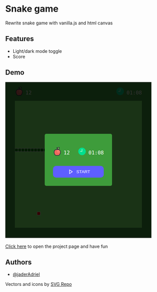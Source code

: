
# Snake game

Rewrite snake game with vanilla.js and html canvas

## Features

- Light/dark mode toggle
- Score

## Demo

![Logo](https://github.com/jaderAdriel/snake-game/blob/main/assets/game-preview.png?raw=true)

[Click here](https://jaderadriel.github.io/snake-game/) to open the project page and have fun


## Authors

- [@jaderAdriel](https://www.github.com/jaderAdriel)

Vectors and icons by <a href="https://www.svgrepo.com" target="_blank">SVG Repo</a>

